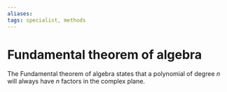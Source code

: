 ```yaml
---
aliases: 
tags: specialist, methods
---
```

# Fundamental theorem of algebra

The Fundamental theorem of algebra states that a polynomial of degree $n$ will always have $n$ factors in the complex plane.
